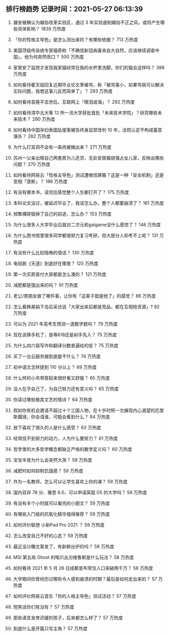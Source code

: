
## 排行榜趋势 记录时间：2021-05-27 06:13:39
  
  1. 雄安被确认为婚俗改革实验区，通过 3 年实验遏制婚俗不正之风，或将产生哪些具体影响？ 1839 万热度
    
  2. 「你的性格主导色」是怎么测出来的？有哪些依据？ 713 万热度
    
  3. 美国顶级传染病专家福奇称「不确信新冠病毒来自大自然，应该继续调查中国」，他为何突然改口？ 500 万热度
    
  4. 家里安了监控才发现我家猫经常在我的水杯里洗脚，你们的猫会这样吗？ 388 万热度
    
  5. 如何看待翟天临回复近期毕业论文季被骂，称「被骂事小，如果骂我可以解决实际问题，我想这事儿反而简单了」？ 293 万热度
    
  6. 如何看待袁隆平去世后，互联网上「眼泪成海」？ 292 万热度
    
  7. 如何看待清华北大等 12 所一流大学获批首批「未来技术学院」？研究哪些未来技术？ 290 万热度
    
  8. 如何看待中国孕妇泰国坠崖案被告终身监禁改判 10 年，法院认定不构成蓄意谋杀？ 282 万热度
    
  9. 为什么打耳洞不会有一条肉被捅出来？ 271 万热度
    
  10. 苏州一父亲出租自己两套房为儿还贷，无处安居撬锁强占女儿家，反映出哪些问题？ 270 万热度
    
  11. 如何看待网易云「性格主导色」测试遭微信屏蔽？这是一种「安全机制」还是变相「垄断」？ 186 万热度
    
  12. 有没有哪本书，读完后感觉整个人生都打开了？ 175 万热度
    
  13. 本科论文没过，被延迟毕业了，我该怎么办，整个人都要崩溃了？ 161 万热度
    
  14. 频繁裸辞毁掉了自己的前途，怎么办？ 153 万热度
    
  15. 为什么很多人大学毕业后就对二次元和galgame没什么感觉了？ 146 万热度
    
  16. 为什么图书馆里很多同学都很努力复习考研，但大部分人却考不上呢？ 131 万热度
    
  17. 有没有什么比较隐晦的情话？ 130 万热度
    
  18. 电视剧《天道》到底好在哪里？ 125 万热度
    
  19. 第一次买房首付大家都是怎么凑的？ 121 万热度
    
  20. 减肥都是饿出来的吗？ 91 万热度
    
  21. 老公/男朋友做了哪件事，让你有「这辈子就是他了」的感觉？ 86 万热度
    
  22. 怎么看韩美娟下岛后采访说「大家出来后都是竞品，都在互相抢资源」? 82 万热度
    
  23. 可以为 2021 年高考生预测一道数学题吗？ 79 万热度
    
  24. 现在该换手机了，是等618还是剁手先入？ 75 万热度
    
  25. 为什么四六级写作和翻译分数普遍给的低？ 75 万热度
    
  26. 买了一台云服务器到底能干什么？ 74 万热度
    
  27. 初中语文怎样提到 110 分以上？ 69 万热度
    
  28. 什么样的小吊带穿起来很好看又舒服？ 65 万热度
    
  29. 没人在乎自己了，为自己努力还有意义吗？ 65 万热度
    
  30. 你读过哪些极其文艺的情诗？ 64 万热度
    
  31. 假如你有机会邀请不超过十个三国人物，在十岁时照一次展现内心渴望的厄里斯魔镜，你会请谁，可能会看到什么？ 64 万热度
    
  32. 放下喜欢了很久的人是什么感受？ 63 万热度
    
  33. 经常找不到努力的动力，人为什么要努力？ 61 万热度
    
  34. 哲学里的大多哲学概念都缺乏严格的数学定义吗？ 60 万热度
    
  35. 宝宝半夜为什么会突然大哭？ 59 万热度
    
  36. 减肥时如何抑制饥饿感？ 59 万热度
    
  37. 作为一名教师，怎么可以让学生喜欢上你的课？ 59 万热度
    
  38. 国内双非 78 分、雅思 6.0，可以申请英国 G5 的大学吗？ 59 万热度
    
  39. 有没有半个小时就可以看完的小甜文？ 59 万热度
    
  40. 有哪些入门级的抗氧化精华值得推荐？ 59 万热度
    
  41. 如何评价联想 小新Pad Pro 2021 ？ 59 万热度
    
  42. 怎么改变自己不好的心态？ 59 万热度
    
  43. 最近没沙雕文案发了，有新鲜出炉的吗？ 58 万热度
    
  44. MSI 第五局 Ghost 的暗爪丛刃维鲁斯是什么玩法？ 58 万热度
    
  45. 如何看待 2021 年 5 月 26 日成都宣布常住人口突破两千万？ 58 万热度
    
  46. 大学期间你曾经历过哪些令人感到崩溃的时期？最后是如何走出来的？ 57 万热度
    
  47. 如何评价网易云音乐「你的人格主导色」测试活动？ 57 万热度
    
  48. 短笑话你们有没有？ 57 万热度
    
  49. 那些语言发育迟缓的孩子，后来都怎么样了？ 57 万热度
    
  50. 到底什么是开篇只写主角？ 57 万热度
    